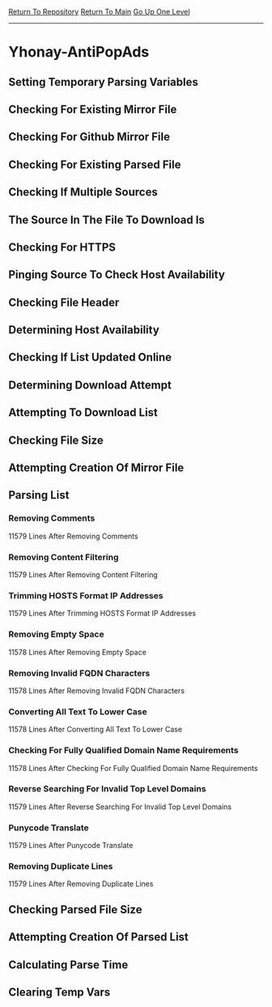 [Return To Repository](https://github.com/deathbybandaid/piholeparser/)
[Return To Main](https://github.com/deathbybandaid/piholeparser/blob/master/RecentRunLogs/Mainlog.md)
[Go Up One Level](https://github.com/deathbybandaid/piholeparser/blob/master/RecentRunLogs/TopLevelScripts/30-Processing-External-Blacklists.md)
____________________________________
# Yhonay-AntiPopAds
## Setting Temporary Parsing Variables
## Checking For Existing Mirror File
## Checking For Github Mirror File
## Checking For Existing Parsed File
## Checking If Multiple Sources
## The Source In The File To Download Is
## Checking For HTTPS
## Pinging Source To Check Host Availability
## Checking File Header
## Determining Host Availability
## Checking If List Updated Online
## Determining Download Attempt
## Attempting To Download List
## Checking File Size
## Attempting Creation Of Mirror File
## Parsing List
### Removing Comments
11579 Lines After Removing Comments
### Removing Content Filtering
11579 Lines After Removing Content Filtering
### Trimming HOSTS Format IP Addresses
11579 Lines After Trimming HOSTS Format IP Addresses
### Removing Empty Space
11578 Lines After Removing Empty Space
### Removing Invalid FQDN Characters
11578 Lines After Removing Invalid FQDN Characters
### Converting All Text To Lower Case
11578 Lines After Converting All Text To Lower Case
### Checking For Fully Qualified Domain Name Requirements
11578 Lines After Checking For Fully Qualified Domain Name Requirements
### Reverse Searching For Invalid Top Level Domains
11579 Lines After Reverse Searching For Invalid Top Level Domains
### Punycode Translate
11579 Lines After Punycode Translate
### Removing Duplicate Lines
11579 Lines After Removing Duplicate Lines
## Checking Parsed File Size
## Attempting Creation Of Parsed List
## Calculating Parse Time
## Clearing Temp Vars
